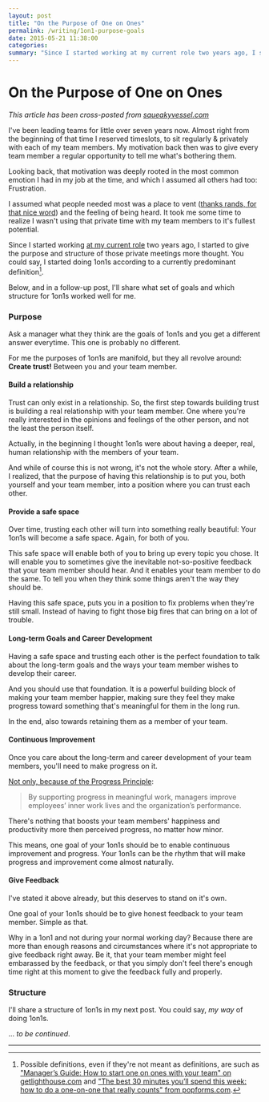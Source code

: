 ```yaml
---
layout: post
title: "On the Purpose of One on Ones"
permalink: /writing/1on1-purpose-goals
date: 2015-05-21 11:38:00
categories:
summary: "Since I started working at my current role two years ago, I started to give the purpose and structure of the 1on1 meetings I had with my team members more thought. <br>And I want to share what I think is the purpose of having 1on1s."
---
```


# On the Purpose of One on Ones

<p class="small"><em>This article has been cross-posted from
<a href="https://squeakyvessel.com/2015/05/21/1on1-purpose-goals/">squeakyvessel.com</a></em></p>

I've been leading teams for little over seven years now. Almost right from the
beginning of that time I reserved timeslots, to sit regularly & privately with
each of my team members. My motivation back then was to give every team member a
regular opportunity to tell me what's bothering them. 

Looking back, that motivation was deeply rooted in the most common emotion I had
in my job at the time, and which I assumed all others had too: Frustration.

I assumed what people needed most was a place to vent ([thanks rands, for that
nice word][rands-vent]) and the feeling of being heard. It took me some time to
realize I wasn't using that private time with my team members to it's fullest
potential.

Since I started working [at my current role][codecraft-self-intro] two years
ago, I started to give the purpose and structure of those private meetings more
thought. You could say, I started doing 1on1s according to a currently
predominant definition[^1].

Below, and in a follow-up post, I'll share what set of goals and which structure
for 1on1s worked well for me.


### Purpose

Ask a manager what they think are the goals of 1on1s and you get a different
answer everytime. This one is probably no different.

For me the purposes of 1on1s are manifold, but they all revolve around: **Create
trust!** Between you and your team member.

#### Build a relationship

Trust can only exist in a relationship. So, the first step towards building
trust is building a real relationship with your team member. One where you're
really interested in the opinions and feelings of the other person, and not the
least the person itself.

Actually, in the beginning I thought 1on1s were about having a deeper, real,
human relationship with the members of your team.

And while of course this is not wrong, it's not the whole story. After a while,
I realized, that the purpose of having this relationship is to put you, both
yourself and your team member, into a position where you can trust each other.


#### Provide a safe space 

Over time, trusting each other will turn into something really beautiful: Your
1on1s will become a safe space. Again, for both of you.

This safe space will enable both of you to bring up every topic you chose. It
will enable you to sometimes give the inevitable not-so-positive feedback that
your team member should hear. And it enables your team member to do the same. To
tell you when they think some things aren't the way they should be.

Having this safe space, puts you in a position to fix problems when they're
still small. Instead of having to fight those big fires that can bring on a lot
of trouble.


#### Long-term Goals and Career Development

Having a safe space and trusting each other is the perfect foundation to talk
about the long-term goals and the ways your team member wishes to develop their
career.

And you should use that foundation. It is a powerful building block of making
your team member happier, making sure they feel they make progress toward
something that's meaningful for them in the long run. 

In the end, also towards retaining them as a member of your team.


#### Continuous Improvement

Once you care about the long-term and career development of your team members,
you'll need to make progress on it.

[Not only, because of the Progress Principle][hbr-small-wins]:

> By supporting progress in meaningful work, managers improve employees’ inner
  work lives and the organization’s performance.

There's nothing that boosts your team members' happiness and productivity more
then perceived progress, no matter how minor.

This means, one goal of your 1on1s should be to enable continuous improvement
and progress. Your 1on1s can be the rhythm that will make progress and
improvement come almost naturally.


#### Give Feedback

I've stated it above already, but this deserves to stand on it's own. 

One goal of your 1on1s should be to give honest feedback to your team member.
Simple as that.

Why in a 1on1 and not during your normal working day? Because there are more
than enough reasons and circumstances where it's not appropriate to give
feedback right away. Be it, that your team member might feel embarassed by the
feedback, or that you simply don't feel there's enough time right at this moment
to give the feedback fully and properly.


### Structure

I'll share a structure of 1on1s in my next post. You could say, *my way* of
doing 1on1s.

... *to be continued*.


--- 

[^1]: Possible definitions, even if they're not meant as definitions, are such as ["Manager’s Guide: How to start one on ones with your team" on getlighthouse.com][getl-how-to-start] and ["The best 30 minutes you’ll spend this week: how to do a one-on-one that really counts" from popforms.com][popf-1on1-that-matters].


[rands-vent]: http://randsinrepose.com/archives/the-update-the-vent-and-the-disaster/
[codecraft-self-intro]: http://codecraft.vaamo.de/2015/04/29/introducing-myself-benjamin.html
[getl-how-to-start]: https://getlighthouse.com/blog/how-to-start-one-on-ones-your-teams/
[popf-1on1-that-matters]: https://www.safaribooksonline.com/blog/2014/09/30/30-minutes-one-on-one/
[hbr-small-wins]: https://hbr.org/2011/05/the-power-of-small-wins
